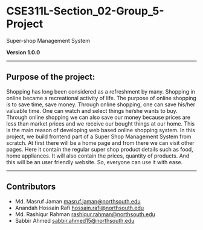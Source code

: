 # CSE311L-Section_02-Group_5-Project

Super-shop Management System  

**Version 1.0.0**

---

## Purpose of the project:

Shopping has long been considered as a refreshment by many. Shopping in online became a recreational activity of life. The purpose of online shopping is to save time, save money. Through online shopping, one can save his/her valuable time. One can watch and select things he/she wants to buy. Through online shopping we can also save our money because prices are less than market prices and we receive our bought things at our home. This is the main reason of developing web based online shopping system.
In this project, we build frontend part of a Super Shop Management System from scratch. At first there will be a home page and from there we can visit other pages. Here it contain the regular super shop product details such as food, home appliances. It will also contain the prices, quantity of products. And this will be an user friendly website. So, everyone can use it with ease.

---

## Contributors

- Md. Masruf Jaman <masruf.jaman@northsouth.edu>
- Anandah Hossain Rafi <hossain.rafi@northsouth.edu>
- Md. Rashiqur Rahman <rashiqur.rahman@northsouth.edu>
- Sabbir Ahmed <sabbir.ahmed15@northsouth.edu>
